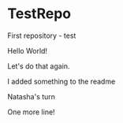 # TestRepo
First repository - test

Hello World!

Let's do that again.


I added something to the readme

Natasha's turn

One more line!